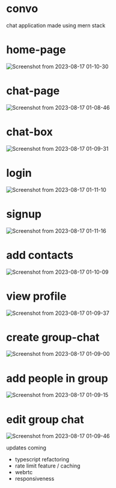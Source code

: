 # convo

chat application made using mern stack
# home-page
![Screenshot from 2023-08-17 01-10-30](https://github.com/Ayush0054/convo/assets/97244608/bc7b535f-1e8e-467e-8bdb-934e9e499244)

# chat-page
![Screenshot from 2023-08-17 01-08-46](https://github.com/Ayush0054/convo/assets/97244608/3eff6c8d-e3e8-4122-a427-ae6ecb62fcf3)

# chat-box
![Screenshot from 2023-08-17 01-09-31](https://github.com/Ayush0054/convo/assets/97244608/e43e9b42-d69e-47a8-b8f8-1a53877dd530)

# login
![Screenshot from 2023-08-17 01-11-10](https://github.com/Ayush0054/convo/assets/97244608/5c8b5689-1107-44a6-8498-6c5595266718)

# signup
![Screenshot from 2023-08-17 01-11-16](https://github.com/Ayush0054/convo/assets/97244608/f4aa3af1-5c00-41af-bd10-246b9665230f)

# add contacts
![Screenshot from 2023-08-17 01-10-09](https://github.com/Ayush0054/convo/assets/97244608/7fda8ef8-1c97-44c1-986b-7729dbc12bf1)

# view profile
![Screenshot from 2023-08-17 01-09-37](https://github.com/Ayush0054/convo/assets/97244608/7c8f08b6-d65c-4241-b9bd-e887273d1e96)

# create group-chat
![Screenshot from 2023-08-17 01-09-00](https://github.com/Ayush0054/convo/assets/97244608/0ba958c8-6d57-41b2-9623-5d7fe3dc2ac1)

# add people in group
![Screenshot from 2023-08-17 01-09-15](https://github.com/Ayush0054/convo/assets/97244608/26c2a2f0-1789-41c3-bc0b-915e07209e0d)

# edit group chat
![Screenshot from 2023-08-17 01-09-46](https://github.com/Ayush0054/convo/assets/97244608/cfbf3d7b-73d6-4399-8e27-0f21ebf50eeb)





updates coming
- typescript refactoring
- rate limit feature / caching
- webrtc
- responsiveness
